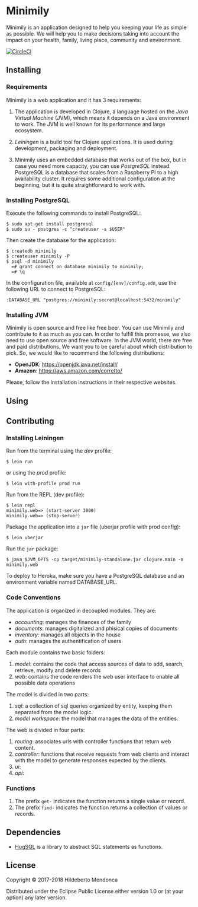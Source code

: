# Minimily

Minimily is an application designed to help you keeping your life as simple as possible. We will help you to make decisions taking into account the impact on your health, family, living place, community and environment.

[![CircleCI](https://circleci.com/gh/htmfilho/minimily.svg?style=svg)](https://circleci.com/gh/htmfilho/minimily)

## Installing

### Requirements

Minimily is a web application and it has 3 requirements: 

 1. The application is developed in Clojure, a language hosted on the *Java Virtual Machine* (JVM), which means it depends on a Java environment to work. The JVM is well known for its performance and large ecosystem.

 2. *Leiningen* is a build tool for Clojure applications. It is used during development, packaging and deployment.

 3. Minimily uses an embedded database that works out of the box, but in case you need more capacity, you can use *PostgreSQL* instead. PostgreSQL is a database that scales from a Raspberry PI to a high availability cluster. It requires some additional configuration at the beginning, but it is quite straightforward to work with.

### Installing PostgreSQL

Execute the following commands to install PostgreSQL:

    $ sudo apt-get install postgresql
    $ sudo su - postgres -c "createuser -s $USER"

Then create the database for the application:

    $ createdb minimily
    $ createuser minimily -P
    $ psql -d minimily
      =# grant connect on database minimily to minimily;
      =# \q

In the configuration file, available at `config/[env]/config.edn`, use the following URL to connect to PostgreSQL:

    :DATABASE_URL "postgres://minimily:secret@localhost:5432/minimily"

### Installing JVM

Minimily is open source and free like free beer. You can use Minimily and contribute to it as much as you can. In order to fulfill this promesse, we also need to use open source and free software. In the JVM world, there are free and paid distributions. We want you to be careful about which distribution to pick. So, we would like to recommend the following distributions:

* **OpenJDK**: https://openjdk.java.net/install/
* **Amazon**: https://aws.amazon.com/corretto/

Please, follow the installation instructions in their respective websites.

## Using

## Contributing

### Installing Leiningen

Run from the terminal using the _dev_ profile:

    $ lein run

or using the _prod_ profile:

    $ lein with-profile prod run

Run from the REPL (dev profile):

    $ lein repl
    minimily.web=> (start-server 3000)
    minimily.web=> (stop-server)

Package the application into a `jar` file (uberjar profile with prod config):

    $ lein uberjar

Run the `jar` package:

    $ java $JVM_OPTS -cp target/minimily-standalone.jar clojure.main -m minimily.web

To deploy to Heroku, make sure you have a PostgreSQL database and an 
environment variable named DATABASE_URL.

### Code Conventions

The application is organized in decoupled modules. They are:

- _accounting_: manages the finances of the family
- _documents_: manages digitalized and phisical copies of documents
- _inventory_: manages all objects in the house
- _auth_: manages the authentification of users

Each module contains two basic folders:

1. _model_: contains the code that access sources of data to add, search, retrieve, modify and delete records
2. _web_: contains the code renders the web user interface to enable all possible data operations

The model is divided in two parts:

1. _sql_: a collection of sql queries organized by entity, keeping them separated from the model logic.
2. _model workspace_: the model that manages the data of the entities.

The web is divided in four parts:

1. _routing_: associates urls with controller functions that return web content.
2. _controller_: functions that receive requests from web clients and interact with the model to generate responses expected by the clients.
3. _ui_:
4. _api_:

### Functions

1. The prefix `get-` indicates the function returns a single value or record.
2. The prefix `find-` indicates the function returns a collection of values or
   records.

## Dependencies

- [HugSQL](https://www.hugsql.org/) is a library to abstract SQL statements as functions.

## License

Copyright © 2017-2018 Hildeberto Mendonca

Distributed under the Eclipse Public License either version 1.0 or (at
your option) any later version.
